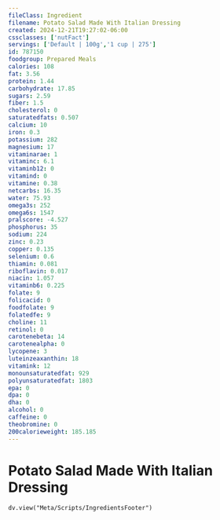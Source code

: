 ```yaml
---
fileClass: Ingredient
filename: Potato Salad Made With Italian Dressing
created: 2024-12-21T19:27:02-06:00
cssclasses: ['nutFact']
servings: ['Default | 100g','1 cup | 275']
id: 787150
foodgroup: Prepared Meals
calories: 108
fat: 3.56
protein: 1.44
carbohydrate: 17.85
sugars: 2.59
fiber: 1.5
cholesterol: 0
saturatedfats: 0.507
calcium: 10
iron: 0.3
potassium: 282
magnesium: 17
vitaminarae: 1
vitaminc: 6.1
vitaminb12: 0
vitamind: 0
vitamine: 0.38
netcarbs: 16.35
water: 75.93
omega3s: 252
omega6s: 1547
pralscore: -4.527
phosphorus: 35
sodium: 224
zinc: 0.23
copper: 0.135
selenium: 0.6
thiamin: 0.081
riboflavin: 0.017
niacin: 1.057
vitaminb6: 0.225
folate: 9
folicacid: 0
foodfolate: 9
folatedfe: 9
choline: 11
retinol: 0
carotenebeta: 14
carotenealpha: 0
lycopene: 3
luteinzeaxanthin: 18
vitamink: 12
monounsaturatedfat: 929
polyunsaturatedfat: 1803
epa: 0
dpa: 0
dha: 0
alcohol: 0
caffeine: 0
theobromine: 0
200calorieweight: 185.185
---
```


# Potato Salad Made With Italian Dressing

```dataviewjs
dv.view("Meta/Scripts/IngredientsFooter")
```